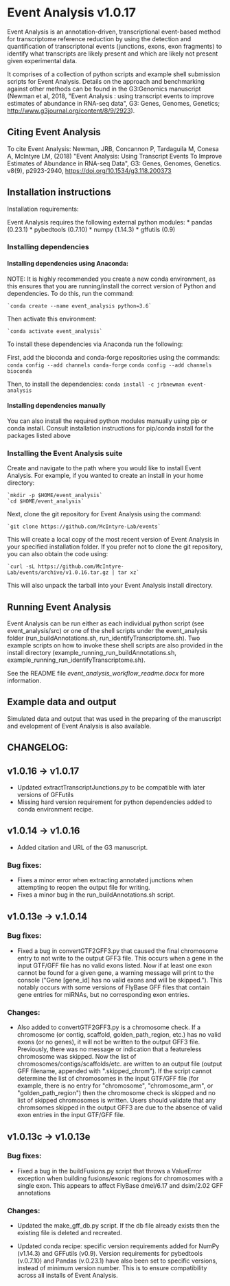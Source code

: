 # Event Analysis v1.0.17
Event Analysis is an annotation-driven, transcriptional event-based method for transcriptome reference reduction by using the detection and quantification of transcriptonal events (junctions, exons, exon fragments) to identify what transcripts are likely present and which are likely not present given experimental data.

It comprises of a collection of python scripts and example shell submission scripts for Event Analysis. Details on the approach and benchmarking against other methods can be found in the G3:Genomics manuscript (Newman et al, 2018, "Event Analysis : using transcript events to improve estimates of abundance in RNA-seq data", G3: Genes, Genomes, Genetics; http://www.g3journal.org/content/8/9/2923).

## Citing Event Analysis
To cite Event Analysis:
Newman, JRB, Concannon P, Tardaguila M, Conesa A, McIntyre LM, (2018) "Event Analysis: Using Transcript Events To Improve Estimates of Abundance in RNA-seq Data",
G3: Genes, Genomes, Genetics. v8(9), p2923-2940, https://doi.org/10.1534/g3.118.200373 

## Installation instructions

Installation requirements:

Event Analysis requires the following external python modules:
    * pandas (0.23.1)
    * pybedtools (0.7.10)
    * numpy (1.14.3)
    * gffutils (0.9)

### Installing dependencies

#### Installing dependencies using Anaconda:
NOTE: It is highly recommended you create a new conda environment, as this ensures that you are running/install the correct version of Python and dependencies. To do this, run the command:

    `conda create --name event_analysis python=3.6`

Then activate this environment:

    `conda activate event_analysis`

To install these dependencies via Anaconda run the following:

First, add the bioconda and conda-forge repositories using the commands:
    `conda config --add channels conda-forge`
    `conda config --add channels bioconda`

Then, to install the dependencies:
    `conda install -c jrbnewman event-analysis`

#### Installing dependencies manually

You can also install the required python modules manually using pip or conda install. Consult installation instructions for pip/conda install for the packages listed above

### Installing the Event Analysis suite

Create and navigate to the path where you would like to install Event Analysis. For example, if you wanted to create an install in your home directory:

    `mkdir -p $HOME/event_analysis`
    `cd $HOME/event_analysis`

Next, clone the git repository for Event Analysis using the command:

    `git clone https://github.com/McIntyre-Lab/events`

This will create a local copy of the most recent version of Event Analysis in your specified installation folder. If you prefer not to clone the git repository, you can also obtain the code using:

    `curl -sL https://github.com/McIntyre-Lab/events/archive/v1.0.16.tar.gz | tar xz`

This will also unpack the tarball into your Event Analysis install directory.

## Running Event Analysis

Event Analysis can be run either as each individual python script (see event_analysis/src) or  one of the shell scripts under the event_analysis folder (run_buildAnnotations.sh, run_identifyTranscriptome.sh). Two example scripts on how to invoke these shell scripts are also provided in the install directory (example_running_run_buildAnnotations.sh, example_running_run_identifyTranscriptome.sh).

See the README file *event_analysis_workflow_readme.docx* for more information.

## Example data and output

Simulated data and output that was used in the preparing of the manuscript and evelopment of Event Analysis is also available.

## CHANGELOG: 

## v1.0.16 -> v1.0.17
* Updated extractTranscriptJunctions.py to be compatible with later versions of GFFutils
* Missing hard version requirement for python dependencies added to conda environment recipe.

## v1.0.14 -> v1.0.16

* Added citation and URL of the G3 manuscript.

### Bug fixes:
* Fixes a minor error when extracting annotated junctions when attempting to reopen the output file for writing.
* Fixes a minor bug in the run_buildAnnotations.sh script.


## v1.0.13e -> v.1.0.14
### Bug fixes:

* Fixed a bug in convertGTF2GFF3.py that caused the final chromosome entry to not write to the output GFF3 file. This occurs when a gene in the input GTF/GFF file has no valid exons listed. Now if at least one exon cannot be found for a given gene, a warning message will print to the console ("Gene [gene_id] has no valid exons and will be skipped."). This notably occurs with some versions of FlyBase GFF files that contain gene entries for miRNAs, but no corresponding exon entries.

### Changes:

* Also added to convertGTF2GFF3.py is a chromosome check. If a chromosome (or contig, scaffold, golden_path_region, etc.) has no valid exons (or no genes), it will not be written to the output GFF3 file. Previously, there was no message or indication that a featureless chromosome was skipped. Now the list of chromosomes/contigs/scaffolds/etc. are written to an output file (output GFF filename, appended with ".skipped_chrom"). If the script cannot determine the list of chromosomes in the input GTF/GFF file (for example, there is no entry for "chromosome", "chromosome_arm", or "golden_path_region") then the chromosome check is skipped and no list of skipped chromosomes is written. Users should validate that any chromsomes skipped in the output GFF3 are due to the absence of valid exon entries in the input GTF/GFF file.

## v1.0.13c -> v1.0.13e
### Bug fixes:

* Fixed a bug in the buildFusions.py script that throws a ValueError exception when building fusions/exonic regions for chromosomes with a single exon. This appears to affect FlyBase dmel/6.17 and dsim/2.02 GFF annotations

### Changes:

* Updated the make_gff_db.py script. If the db file already exists then the existing file is deleted and recreated.

* Updated conda recipe: specific version requirements added for NumPy (v1.14.3) and GFFutils (v0.9). Version requirements for pybedtools (v.0.7.10) and Pandas (v.0.23.1) have also been set to specific versions, instead of minimum version number. This is to ensure compatibility across all installs of Event Analysis.

